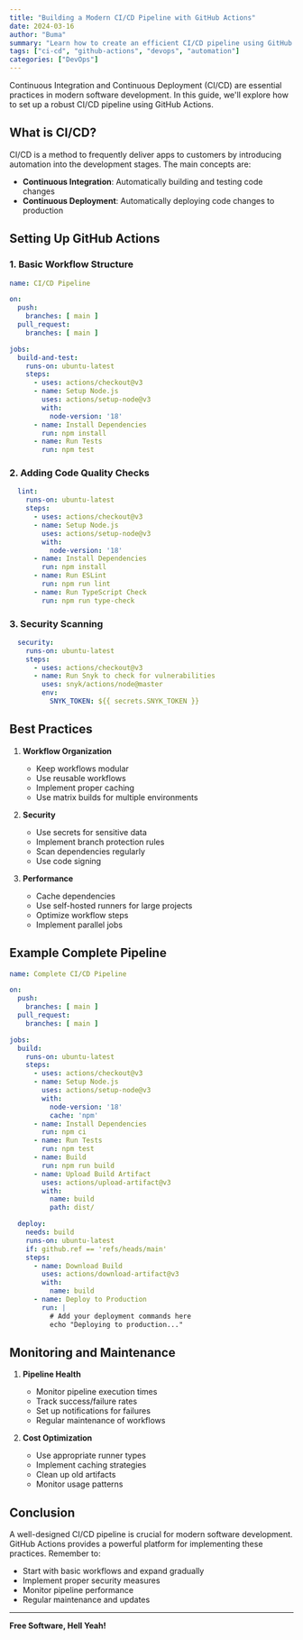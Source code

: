 ```yaml
---
title: "Building a Modern CI/CD Pipeline with GitHub Actions"
date: 2024-03-16
author: "Buma"
summary: "Learn how to create an efficient CI/CD pipeline using GitHub Actions for automated testing and deployment"
tags: ["ci-cd", "github-actions", "devops", "automation"]
categories: ["DevOps"]
---
```


Continuous Integration and Continuous Deployment (CI/CD) are essential practices in modern software development. In this guide, we'll explore how to set up a robust CI/CD pipeline using GitHub Actions.

## What is CI/CD?

CI/CD is a method to frequently deliver apps to customers by introducing automation into the development stages. The main concepts are:

- **Continuous Integration**: Automatically building and testing code changes
- **Continuous Deployment**: Automatically deploying code changes to production

## Setting Up GitHub Actions

### 1. Basic Workflow Structure

```yaml
name: CI/CD Pipeline

on:
  push:
    branches: [ main ]
  pull_request:
    branches: [ main ]

jobs:
  build-and-test:
    runs-on: ubuntu-latest
    steps:
      - uses: actions/checkout@v3
      - name: Setup Node.js
        uses: actions/setup-node@v3
        with:
          node-version: '18'
      - name: Install Dependencies
        run: npm install
      - name: Run Tests
        run: npm test
```

### 2. Adding Code Quality Checks

```yaml
  lint:
    runs-on: ubuntu-latest
    steps:
      - uses: actions/checkout@v3
      - name: Setup Node.js
        uses: actions/setup-node@v3
        with:
          node-version: '18'
      - name: Install Dependencies
        run: npm install
      - name: Run ESLint
        run: npm run lint
      - name: Run TypeScript Check
        run: npm run type-check
```

### 3. Security Scanning

```yaml
  security:
    runs-on: ubuntu-latest
    steps:
      - uses: actions/checkout@v3
      - name: Run Snyk to check for vulnerabilities
        uses: snyk/actions/node@master
        env:
          SNYK_TOKEN: ${{ secrets.SNYK_TOKEN }}
```

## Best Practices

1. **Workflow Organization**
   - Keep workflows modular
   - Use reusable workflows
   - Implement proper caching
   - Use matrix builds for multiple environments

2. **Security**
   - Use secrets for sensitive data
   - Implement branch protection rules
   - Scan dependencies regularly
   - Use code signing

3. **Performance**
   - Cache dependencies
   - Use self-hosted runners for large projects
   - Optimize workflow steps
   - Implement parallel jobs

## Example Complete Pipeline

```yaml
name: Complete CI/CD Pipeline

on:
  push:
    branches: [ main ]
  pull_request:
    branches: [ main ]

jobs:
  build:
    runs-on: ubuntu-latest
    steps:
      - uses: actions/checkout@v3
      - name: Setup Node.js
        uses: actions/setup-node@v3
        with:
          node-version: '18'
          cache: 'npm'
      - name: Install Dependencies
        run: npm ci
      - name: Run Tests
        run: npm test
      - name: Build
        run: npm run build
      - name: Upload Build Artifact
        uses: actions/upload-artifact@v3
        with:
          name: build
          path: dist/

  deploy:
    needs: build
    runs-on: ubuntu-latest
    if: github.ref == 'refs/heads/main'
    steps:
      - name: Download Build
        uses: actions/download-artifact@v3
        with:
          name: build
      - name: Deploy to Production
        run: |
          # Add your deployment commands here
          echo "Deploying to production..."
```

## Monitoring and Maintenance

1. **Pipeline Health**
   - Monitor pipeline execution times
   - Track success/failure rates
   - Set up notifications for failures
   - Regular maintenance of workflows

2. **Cost Optimization**
   - Use appropriate runner types
   - Implement caching strategies
   - Clean up old artifacts
   - Monitor usage patterns

## Conclusion

A well-designed CI/CD pipeline is crucial for modern software development. GitHub Actions provides a powerful platform for implementing these practices. Remember to:

- Start with basic workflows and expand gradually
- Implement proper security measures
- Monitor pipeline performance
- Regular maintenance and updates

---
**Free Software, Hell Yeah!** 